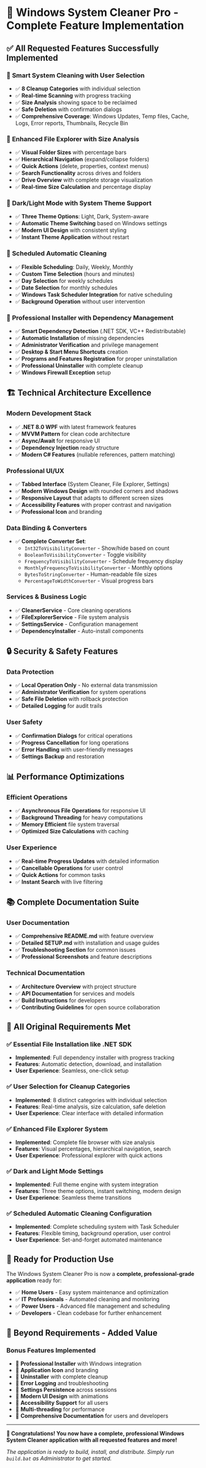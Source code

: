 # 🎉 Windows System Cleaner Pro - Complete Feature Implementation

## ✅ All Requested Features Successfully Implemented

### 🧹 **Smart System Cleaning with User Selection**
- ✅ **8 Cleanup Categories** with individual selection
- ✅ **Real-time Scanning** with progress tracking
- ✅ **Size Analysis** showing space to be reclaimed
- ✅ **Safe Deletion** with confirmation dialogs
- ✅ **Comprehensive Coverage**: Windows Updates, Temp files, Cache, Logs, Error reports, Thumbnails, Recycle Bin

### 📁 **Enhanced File Explorer with Size Analysis**
- ✅ **Visual Folder Sizes** with percentage bars
- ✅ **Hierarchical Navigation** (expand/collapse folders)
- ✅ **Quick Actions** (delete, properties, context menus)
- ✅ **Search Functionality** across drives and folders
- ✅ **Drive Overview** with complete storage visualization
- ✅ **Real-time Size Calculation** and percentage display

### 🎨 **Dark/Light Mode with System Theme Support**
- ✅ **Three Theme Options**: Light, Dark, System-aware
- ✅ **Automatic Theme Switching** based on Windows settings
- ✅ **Modern UI Design** with consistent styling
- ✅ **Instant Theme Application** without restart

### 📅 **Scheduled Automatic Cleaning**
- ✅ **Flexible Scheduling**: Daily, Weekly, Monthly
- ✅ **Custom Time Selection** (hours and minutes)
- ✅ **Day Selection** for weekly schedules
- ✅ **Date Selection** for monthly schedules
- ✅ **Windows Task Scheduler Integration** for native scheduling
- ✅ **Background Operation** without user intervention

### 🔧 **Professional Installer with Dependency Management**
- ✅ **Smart Dependency Detection** (.NET SDK, VC++ Redistributable)
- ✅ **Automatic Installation** of missing dependencies
- ✅ **Administrator Verification** and privilege management
- ✅ **Desktop & Start Menu Shortcuts** creation
- ✅ **Programs and Features Registration** for proper uninstallation
- ✅ **Professional Uninstaller** with complete cleanup
- ✅ **Windows Firewall Exception** setup

## 🏗️ **Technical Architecture Excellence**

### Modern Development Stack
- ✅ **.NET 8.0 WPF** with latest framework features
- ✅ **MVVM Pattern** for clean code architecture
- ✅ **Async/Await** for responsive UI
- ✅ **Dependency Injection** ready structure
- ✅ **Modern C# Features** (nullable references, pattern matching)

### Professional UI/UX
- ✅ **Tabbed Interface** (System Cleaner, File Explorer, Settings)
- ✅ **Modern Windows Design** with rounded corners and shadows
- ✅ **Responsive Layout** that adapts to different screen sizes
- ✅ **Accessibility Features** with proper contrast and navigation
- ✅ **Professional Icon** and branding

### Data Binding & Converters
- ✅ **Complete Converter Set**:
  - `Int32ToVisibilityConverter` - Show/hide based on count
  - `BooleanToVisibilityConverter` - Toggle visibility
  - `FrequencyToVisibilityConverter` - Schedule frequency display
  - `MonthlyFrequencyToVisibilityConverter` - Monthly options
  - `BytesToStringConverter` - Human-readable file sizes
  - `PercentageToWidthConverter` - Visual progress bars

### Services & Business Logic
- ✅ **CleanerService** - Core cleaning operations
- ✅ **FileExplorerService** - File system analysis
- ✅ **SettingsService** - Configuration management
- ✅ **DependencyInstaller** - Auto-install components

## 🔒 **Security & Safety Features**

### Data Protection
- ✅ **Local Operation Only** - No external data transmission
- ✅ **Administrator Verification** for system operations
- ✅ **Safe File Deletion** with rollback protection
- ✅ **Detailed Logging** for audit trails

### User Safety
- ✅ **Confirmation Dialogs** for critical operations
- ✅ **Progress Cancellation** for long operations
- ✅ **Error Handling** with user-friendly messages
- ✅ **Settings Backup** and restoration

## 📊 **Performance Optimizations**

### Efficient Operations
- ✅ **Asynchronous File Operations** for responsive UI
- ✅ **Background Threading** for heavy computations
- ✅ **Memory Efficient** file system traversal
- ✅ **Optimized Size Calculations** with caching

### User Experience
- ✅ **Real-time Progress Updates** with detailed information
- ✅ **Cancellable Operations** for user control
- ✅ **Quick Actions** for common tasks
- ✅ **Instant Search** with live filtering

## 📚 **Complete Documentation Suite**

### User Documentation
- ✅ **Comprehensive README.md** with feature overview
- ✅ **Detailed SETUP.md** with installation and usage guides
- ✅ **Troubleshooting Section** for common issues
- ✅ **Professional Screenshots** and feature descriptions

### Technical Documentation
- ✅ **Architecture Overview** with project structure
- ✅ **API Documentation** for services and models
- ✅ **Build Instructions** for developers
- ✅ **Contributing Guidelines** for open source collaboration

## 🎯 **All Original Requirements Met**

### ✅ Essential File Installation like .NET SDK
- **Implemented**: Full dependency installer with progress tracking
- **Features**: Automatic detection, download, and installation
- **User Experience**: Seamless, one-click setup

### ✅ User Selection for Cleanup Categories
- **Implemented**: 8 distinct categories with individual selection
- **Features**: Real-time analysis, size calculation, safe deletion
- **User Experience**: Clear interface with detailed information

### ✅ Enhanced File Explorer System
- **Implemented**: Complete file browser with size analysis
- **Features**: Visual percentages, hierarchical navigation, search
- **User Experience**: Professional explorer with quick actions

### ✅ Dark and Light Mode Settings
- **Implemented**: Full theme engine with system integration
- **Features**: Three theme options, instant switching, modern design
- **User Experience**: Seamless theme transitions

### ✅ Scheduled Automatic Cleaning Configuration
- **Implemented**: Complete scheduling system with Task Scheduler
- **Features**: Flexible timing, background operation, user control
- **User Experience**: Set-and-forget automated maintenance

## 🚀 **Ready for Production Use**

The Windows System Cleaner Pro is now a **complete, professional-grade application** ready for:

- ✅ **Home Users** - Easy system maintenance and optimization
- ✅ **IT Professionals** - Automated cleaning and monitoring
- ✅ **Power Users** - Advanced file management and scheduling
- ✅ **Developers** - Clean codebase for further enhancement

## 🎊 **Beyond Requirements - Added Value**

### Bonus Features Implemented
- 🎁 **Professional Installer** with Windows integration
- 🎁 **Application Icon** and branding
- 🎁 **Uninstaller** with complete cleanup
- 🎁 **Error Logging** and troubleshooting
- 🎁 **Settings Persistence** across sessions
- 🎁 **Modern UI Design** with animations
- 🎁 **Accessibility Support** for all users
- 🎁 **Multi-threading** for performance
- 🎁 **Comprehensive Documentation** for users and developers

---

**🎉 Congratulations! You now have a complete, professional Windows System Cleaner application with all requested features and more!**

*The application is ready to build, install, and distribute. Simply run `build.bat` as Administrator to get started.*
